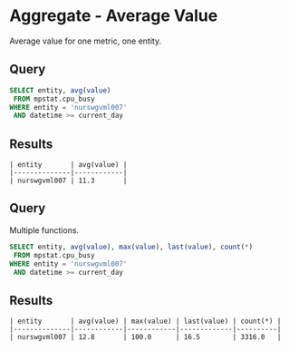 # Aggregate - Average Value

Average value for one metric, one entity.

## Query

```sql
SELECT entity, avg(value)
 FROM mpstat.cpu_busy 
WHERE entity = 'nurswgvml007' 
 AND datetime >= current_day
```

## Results

```ls
| entity       | avg(value) | 
|--------------|------------| 
| nurswgvml007 | 11.3       | 
```

## Query

Multiple functions.

```sql
SELECT entity, avg(value), max(value), last(value), count(*)
 FROM mpstat.cpu_busy 
WHERE entity = 'nurswgvml007' 
 AND datetime >= current_day
```

## Results

```ls
| entity       | avg(value) | max(value) | last(value) | count(*) | 
|--------------|------------|------------|-------------|----------| 
| nurswgvml007 | 12.8       | 100.0      | 16.5        | 3316.0   | 
```
